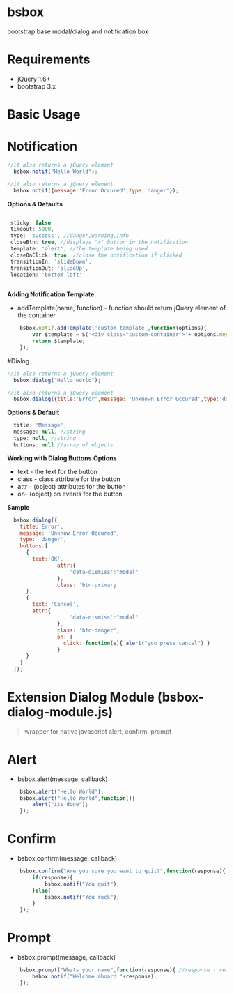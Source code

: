 # bsbox
bootstrap base modal/dialog and notification box

# Requirements
- jQuery 1.6+
- bootstrap 3.x

Basic Usage
============

# Notification
```javascript
//it also returns a jQuery element 
  bsbox.notif("Hello World");
```
```javascript
//it also returns a jQuery element 
  bsbox.notif({message:'Error Occured',type:'danger'});
```

**Options & Defaults**
```javascript

 sticky: false
 timeout: 5000,
 type: 'success', //danger,warning,info
 closeBtn: true, //displays "x" button in the notification
 template: 'alert', //the template being used
 closeOnClick: true, //close the notification if clicked
 transitionIn: 'slideDown',
 transitionOut: 'slideUp',
 location: 'bottom left'
 
```
**Adding Notification Template**
* addTemplate(name, function) - function should return jQuery element of the container
```javascript
	bsbox.notif.addTemplate('custom-template',function(options){
		var $template = $('<div class="custom-container">'+ options.message + '</div>');
		return $template;
	});
```

#Dialog
```javascript
//it also returns a jQuery element 
  bsbox.dialog("Hello world");
```

```javascript
//it also returns a jQuery element 
  bsbox.dialog({title:'Error',message: 'Unknown Error Occured',type:'danger'});
```

**Options & Default**
```javascript
  title: 'Message',
  message: null, //string
  type: null, //string
  buttons: null //array of objects
```
**Working with Dialog Buttons**
 **Options** 
* text - the text for the button
* class - class attribute for the button
* attr - (object) attributes for the button
* on- (object) on events for the button

**Sample**
```javascript
  bsbox.dialog({
    title:'Error',
    message: 'Unknow Error Occured',
    type: 'danger',
    buttons:[
      {
        text:'OK',
				attr:{
					'data-dismiss':"modal"
				},
				class: 'btn-primary'
      },
      {
        text: 'Cancel',
        attr:{
					'data-dismiss':"modal"
				},
				class: 'btn-danger',
				on: {
				  click: function(e){ alert("you press cancel") }
				}
      }
    ]
  });
```

 Extension Dialog Module (bsbox-dialog-module.js)
 ==============
> wrapper for native javascript alert, confirm, prompt

# Alert
* bsbox.alert(message, callback)

```javascript
	bsbox.alert("Hello World");
	bsbox.alert("Hello World",function(){ 
		alert("its done");
	});
```

# Confirm
* bsbox.confirm(message, callback)
```javascript
	bsbox.confirm("Are you sure you want to quit?",function(response){ //response is a boolean value
		if(response){
			bsbox.notif("You quit");
		}else{
			bsbox.notif("You rock");
		}
	});
```

# Prompt
* bsbox.prompt(message, callback)
```javascript
	bsbox.prompt("Whats your name",function(response){ //response - returns the value of the input field
		bsbox.notif("Welcome aboard "+response);
	});

```

